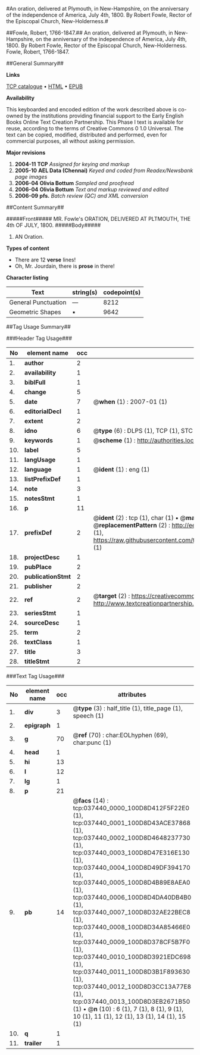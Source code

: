 #An oration, delivered at Plymouth, in New-Hampshire, on the anniversary of the independence of America, July 4th, 1800. By Robert Fowle, Rector of the Episcopal Church, New-Holderness.#

##Fowle, Robert, 1766-1847.##
An oration, delivered at Plymouth, in New-Hampshire, on the anniversary of the independence of America, July 4th, 1800. By Robert Fowle, Rector of the Episcopal Church, New-Holderness.
Fowle, Robert, 1766-1847.

##General Summary##

**Links**

[TCP catalogue](http://www.ota.ox.ac.uk/tcp/)  • 
[HTML](http://tei.it.ox.ac.uk/tcp/Texts-HTML/free/N28/N28089.html)  • 
[EPUB](http://tei.it.ox.ac.uk/tcp/Texts-EPUB/free/N28/N28089.epub)

**Availability**

This keyboarded and encoded edition of the
	       work described above is co-owned by the institutions
	       providing financial support to the Early English Books
	       Online Text Creation Partnership. This Phase I text is
	       available for reuse, according to the terms of Creative
	       Commons 0 1.0 Universal. The text can be copied,
	       modified, distributed and performed, even for
	       commercial purposes, all without asking permission.

**Major revisions**

1. __2004-11__ __TCP__ *Assigned for keying and markup*
1. __2005-10__ __AEL Data (Chennai)__ *Keyed and coded from Readex/Newsbank page images*
1. __2006-04__ __Olivia Bottum__ *Sampled and proofread*
1. __2006-04__ __Olivia Bottum__ *Text and markup reviewed and edited*
1. __2006-09__ __pfs.__ *Batch review (QC) and XML conversion*

##Content Summary##

#####Front#####
MR. Fowle's ORATION, DELIVERED AT PLTMOUTH, THE 4th OF JULY, 1800.
#####Body#####

1. AN Oration.

**Types of content**

  * There are 12 **verse** lines!
  * Oh, Mr. Jourdain, there is **prose** in there!

**Character listing**


|Text|string(s)|codepoint(s)|
|---|---|---|
|General Punctuation|—|8212|
|Geometric Shapes|▪|9642|

##Tag Usage Summary##

###Header Tag Usage###

|No|element name|occ|attributes|
|---|---|---|---|
|1.|__author__|2||
|2.|__availability__|1||
|3.|__biblFull__|1||
|4.|__change__|5||
|5.|__date__|7| @__when__ (1) : 2007-01 (1)|
|6.|__editorialDecl__|1||
|7.|__extent__|2||
|8.|__idno__|6| @__type__ (6) : DLPS (1), TCP (1), STC (1), NOTIS (1), IMAGE-SET (1), EVANS-CITATION (1)|
|9.|__keywords__|1| @__scheme__ (1) : http://authorities.loc.gov/ (1)|
|10.|__label__|5||
|11.|__langUsage__|1||
|12.|__language__|1| @__ident__ (1) : eng (1)|
|13.|__listPrefixDef__|1||
|14.|__note__|3||
|15.|__notesStmt__|1||
|16.|__p__|11||
|17.|__prefixDef__|2| @__ident__ (2) : tcp (1), char (1)  •  @__matchPattern__ (2) : ([0-9\-]+):([0-9IVX]+) (1), (.+) (1)  •  @__replacementPattern__ (2) : http://eebo.chadwyck.com/downloadtiff?vid=$1&page=$2 (1), https://raw.githubusercontent.com/textcreationpartnership/Texts/master/tcpchars.xml#$1 (1)|
|18.|__projectDesc__|1||
|19.|__pubPlace__|2||
|20.|__publicationStmt__|2||
|21.|__publisher__|2||
|22.|__ref__|2| @__target__ (2) : https://creativecommons.org/publicdomain/zero/1.0/ (1), http://www.textcreationpartnership.org/docs/. (1)|
|23.|__seriesStmt__|1||
|24.|__sourceDesc__|1||
|25.|__term__|2||
|26.|__textClass__|1||
|27.|__title__|3||
|28.|__titleStmt__|2||


###Text Tag Usage###

|No|element name|occ|attributes|
|---|---|---|---|
|1.|__div__|3| @__type__ (3) : half_title (1), title_page (1), speech (1)|
|2.|__epigraph__|1||
|3.|__g__|70| @__ref__ (70) : char:EOLhyphen (69), char:punc (1)|
|4.|__head__|1||
|5.|__hi__|13||
|6.|__l__|12||
|7.|__lg__|1||
|8.|__p__|21||
|9.|__pb__|14| @__facs__ (14) : tcp:037440_0000_100D8D412F5F22E0 (1), tcp:037440_0001_100D8D43ACE37868 (1), tcp:037440_0002_100D8D4648237730 (1), tcp:037440_0003_100D8D47E316E130 (1), tcp:037440_0004_100D8D49DF394170 (1), tcp:037440_0005_100D8D4B89E8AEA0 (1), tcp:037440_0006_100D8D4DA40DB4B0 (1), tcp:037440_0007_100D8D32AE22BEC8 (1), tcp:037440_0008_100D8D34A85466E0 (1), tcp:037440_0009_100D8D378CF5B7F0 (1), tcp:037440_0010_100D8D3921EDC698 (1), tcp:037440_0011_100D8D3B1F893630 (1), tcp:037440_0012_100D8D3CC13A77E8 (1), tcp:037440_0013_100D8D3EB2671B50 (1)  •  @__n__ (10) : 6 (1), 7 (1), 8 (1), 9 (1), 10 (1), 11 (1), 12 (1), 13 (1), 14 (1), 15 (1)|
|10.|__q__|1||
|11.|__trailer__|1||
